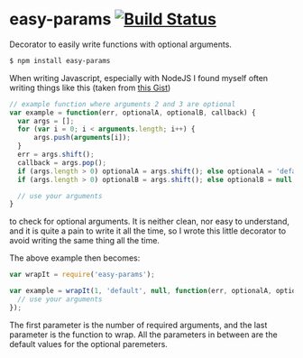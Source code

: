 # easy-params [![Build Status](https://travis-ci.org/tuvistavie/node-easy-params.svg?branch=master)](https://travis-ci.org/tuvistavie/node-easy-params)

Decorator to easily write functions with optional arguments.

```sh
$ npm install easy-params
```

When writing Javascript, especially with NodeJS I found myself
often writing things like this (taken from [this Gist](https://gist.github.com/klovadis/2549131))

```javascript
// example function where arguments 2 and 3 are optional
var example = function(err, optionalA, optionalB, callback) {
  var args = [];
  for (var i = 0; i < arguments.length; i++) {
      args.push(arguments[i]);
  }
  err = args.shift();
  callback = args.pop();
  if (args.length > 0) optionalA = args.shift(); else optionalA = 'default';
  if (args.length > 0) optionalB = args.shift(); else optionalB = null;

  // use your arguments
}
```

to check for optional arguments. It is neither clean, nor easy to understand,
and it is quite a pain to write it all the time,
so I wrote this little decorator to avoid writing the same thing all the time.

The above example then becomes:

```javascript
var wrapIt = require('easy-params');

var example = wrapIt(1, 'default', null, function(err, optionalA, optionalB, callback) {
  // use your arguments
});
```

The first parameter is the number of required arguments, and the last
parameter is the function to wrap. All the parameters in between are the
default values for the optional paremeters.
